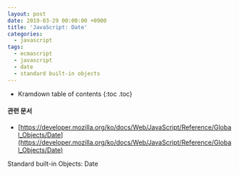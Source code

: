 ```yaml
---
layout: post
date: 2019-03-29 00:00:00 +0900
title: 'JavaScript: Date'
categories:
  - javascript
tags:
  - ecmascript
  - javascript
  - date
  - standard built-in objects
---
```


* Kramdown table of contents
{:toc .toc}

#### 관련 문서

- [https://developer.mozilla.org/ko/docs/Web/JavaScript/Reference/Global_Objects/Date](https://developer.mozilla.org/ko/docs/Web/JavaScript/Reference/Global_Objects/Date)

Standard built-in Objects: Date
